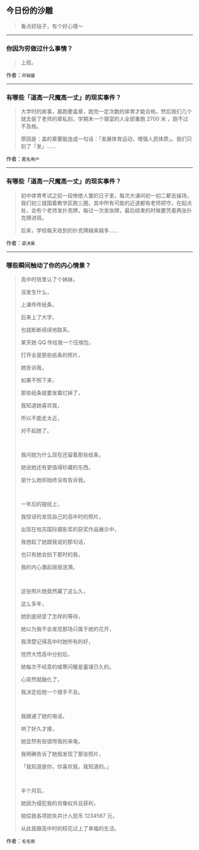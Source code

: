 ## 今日份的沙雕

> 看点好段子，有个好心情～


 
---

### 你因为穷做过什么事情？

> 上班。


作者：`邓铂鋆`

---

### 有哪些「道高一尺魔高一丈」的现实事件？

> 大学时的故事，晨跑要盖章，跑完一定次数的体育才能合格。然后我们几个就去偷了老师的章私刻，学期末一个寝室的人全部重跑 2700 米 ，跑不过不及格。
> 
> 原因是：盖的章要能连成一句话：「发展体育运动，增强人民体质」。我们只刻了「发」……


作者：`匿名用户`

---

### 有哪些「道高一尺魔高一丈」的现实事件？

> 初中体育考试之前一段惨绝人寰的日子里，每次大课间初一初二都去操场，我们初三就围着教学区跑三圈，其中所有可能的近道都有老师把守。在起点处，会有个老师发扑克牌，每过一次发张牌，最后结束的时候要凭着两张扑克牌进班。
> 
> 后来，学校每天收到的扑克牌越来越多……


作者：`梁决昊`

---

### 哪些瞬间触动了你的内心情景？

> 高中时班里认了个妹妹，
> 
> 没发生什么，
> 
> 上课传传纸条，
> 
> 后来上了大学，
> 
> 也就断断续续地联系，
> 
> 某天她 QQ 传给我一个压缩包，
> 
> 打开全是那些纸条的照片，
> 
> 她告诉我，
> 
> 如果不照下来，
> 
> 那些纸条就要发霉烂掉了，
> 
> 我知道她喜欢我，
> 
> 所以不能走太近，
> 
> 对不起她了。
> 
>  
> 
> 我问她为什么现在还留着那些纸条，
> 
> 她说她还有更值得珍藏的东西，
> 
> 是什么她却始终没有告诉我。
> 
>  
> 
> 一年后的报纸上，
> 
> 我惊讶的发现自己的高中时的照片，
> 
> 出现在哈苏国际摄影奖的获奖作品展示中，
> 
> 我想起了她跟我说的那句话，
> 
> 也只有她会拍下那时的我，
> 
> 我的内心激起层层涟漪。
> 
>  
> 
> 这张照片她竟然藏了这么久，
> 
> 这么多年，
> 
> 她到底经受了怎样的等待，
> 
> 她以为我不会发现那场只属于她的花开，
> 
> 我清楚记得高中时她所有的好，
> 
> 恍然大悟高中分别后，
> 
> 她每次不经意的嘘寒问暖是蓄谋已久的。
> 
> 心突然就融化了，
> 
> 我决定给她一个措手不及。
> 
>  
> 
> 我拨通了她的电话，
> 
> 响了好久才接，
> 
> 她显然有些错愕我的来电，
> 
> 我明确告诉了她我发现了那张照片，
> 
> 「我知道是你，你喜欢我，我知道的。」
> 
>  
> 
> 半个月后，
> 
> 她因为侵犯我的肖像权并且获利，
> 
> 赔偿我各项损失共计人民币 1234567 元，
> 
> 从此我跟高中时的校花过上了幸福的生活。


作者：`毛毛雨`